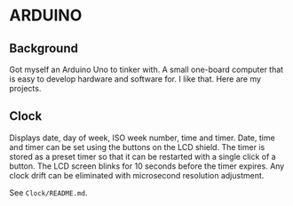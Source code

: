 # ARDUINO

## Background

Got myself an Arduino Uno to tinker with. A small one-board computer that is
easy to develop hardware and software for. I like that. Here are my projects.

## Clock

Displays date, day of week, ISO week number, time and timer. Date, time and
timer can be set using the buttons on the LCD shield. The timer is stored as a
preset timer so that it can be restarted with a single click of a button. The
LCD screen blinks for 10 seconds before the timer expires. Any clock drift can
be eliminated with microsecond resolution adjustment.

See `Clock/README.md`.
